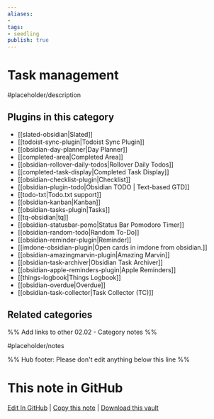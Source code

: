 ```yaml
---
aliases:
- 
tags: 
- seedling 
publish: true
---
```



# Task management

#placeholder/description 

## Plugins in this category

- [[slated-obsidian|Slated]]
- [[todoist-sync-plugin|Todoist Sync Plugin]]
- [[obsidian-day-planner|Day Planner]]
- [[completed-area|Completed Area]]
- [[obsidian-rollover-daily-todos|Rollover Daily Todos]]
- [[completed-task-display|Completed Task Display]]
- [[obsidian-checklist-plugin|Checklist]]
- [[obsidian-plugin-todo|Obsidian TODO | Text-based GTD]]
- [[todo-txt|Todo.txt support]]
- [[obsidian-kanban|Kanban]]
- [[obsidian-tasks-plugin|Tasks]]
- [[tq-obsidian|tq]]
- [[obsidian-statusbar-pomo|Status Bar Pomodoro Timer]]
- [[obsidian-random-todo|Random To-Do]]
- [[obsidian-reminder-plugin|Reminder]]
- [[imdone-obsidian-plugin|Open cards in imdone from obsidian.]]
- [[obsidian-amazingmarvin-plugin|Amazing Marvin]]
- [[obsidian-task-archiver|Obsidian Task Archiver]]
- [[obsidian-apple-reminders-plugin|Apple Reminders]]
- [[things-logbook|Things Logbook]]
- [[obsidian-overdue|Overdue]]
- [[obsidian-task-collector|Task Collector (TC)]]

## Related categories

%% Add links to other 02.02 - Category notes %%

#placeholder/notes

%% Hub footer: Please don't edit anything below this line %%

# This note in GitHub

<span class="git-footer">[Edit In GitHub](https://github.dev/obsidian-community/obsidian-hub/blob/main/02%20-%20Community%20Expansions/02.01%20Plugins%20by%20Category/Task%20management%20plugins.md "git-hub-edit-note") | [Copy this note](https://raw.githubusercontent.com/obsidian-community/obsidian-hub/main/02%20-%20Community%20Expansions/02.01%20Plugins%20by%20Category/Task%20management%20plugins.md "git-hub-copy-note") | [Download this vault](https://github.com/obsidian-community/obsidian-hub/archive/refs/heads/main.zip "git-hub-download-vault") </span>
